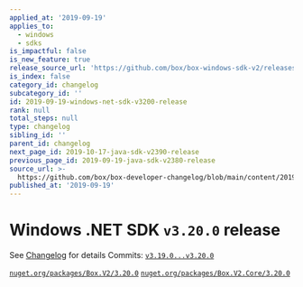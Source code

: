 ```yaml
---
applied_at: '2019-09-19'
applies_to:
  - windows
  - sdks
is_impactful: false
is_new_feature: true
release_source_url: 'https://github.com/box/box-windows-sdk-v2/releases/tag/v3.20.0'
is_index: false
category_id: changelog
subcategory_id: ''
id: 2019-09-19-windows-net-sdk-v3200-release
rank: null
total_steps: null
type: changelog
sibling_id: ''
parent_id: changelog
next_page_id: 2019-10-17-java-sdk-v2390-release
previous_page_id: 2019-09-19-java-sdk-v2380-release
source_url: >-
  https://github.com/box/box-developer-changelog/blob/main/content/2019/09-19-windows-net-sdk-v3200-release.md
published_at: '2019-09-19'
---
```

# Windows .NET SDK `v3.20.0` release

See [Changelog](https://github.com/box/box-windows-sdk-v2/blob/master/CHANGELOG.md#3200) for details
Commits: [`v3.19.0...v3.20.0`](https://github.com/box/box-windows-sdk-v2/compare/`v3.19.0...v3.20.0`)

[`nuget.org/packages/Box.V2/3.20.0`](https://www.nuget.org/packages/Box.V2/3.20.0)
[`nuget.org/packages/Box.V2.Core/3.20.0`](https://www.nuget.org/packages/Box.V2.Core/3.20.0)
